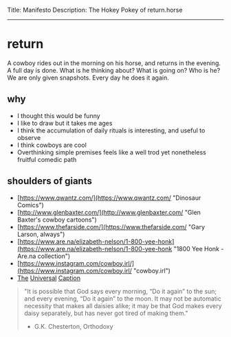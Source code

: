 Title: Manifesto
Description: The Hokey Pokey of return.horse

---

# return

A cowboy rides out in the morning on his horse, and returns in the evening. A full day is done. What is he thinking about? What is going on? Who is he? We are only given snapshots. Every day he does it again.

## why
- I thought this would be funny
- I like to draw but it takes me ages
- I think the accumulation of daily rituals is interesting, and useful to observe
- I think cowboys are cool
- Overthinking simple premises feels like a well trod yet nonetheless fruitful comedic path

## shoulders of giants
- [https://www.qwantz.com/](https://www.qwantz.com/ "Dinosaur Comics")
- [http://www.glenbaxter.com/](http://www.glenbaxter.com/ "Glen Baxter's cowboy cartoons")
- [https://www.thefarside.com/](https://www.thefarside.com/ "Gary Larson, always")
- [https://www.are.na/elizabeth-nelson/1-800-yee-honk](https://www.are.na/elizabeth-nelson/1-800-yee-honk "1800 Yee Honk - Are.na collection")
- [https://www.instagram.com/cowboy.irl/](https://www.instagram.com/cowboy.irl/ "cowboy.irl")
- [The](https://medium.com/@fchimero/hi-i-d-like-to-add-myself-to-the-new-yorker-3e25a63c2c3f) [Universal](https://web.archive.org/web/20070210090211/http://modernarthur.com/blog/christwhatanasshole.html) [Caption](https://www.newyorker.com/cartoons/bob-mankoff/the-universal-caption)

> "It is possible that God says every morning, “Do it again” to the sun; and every evening, “Do it again” to the moon. It may not be automatic necessity that makes all daisies alike; it may be that God makes every daisy separately, but has never got tired of making them."  
> - G.K. Chesterton, Orthodoxy

